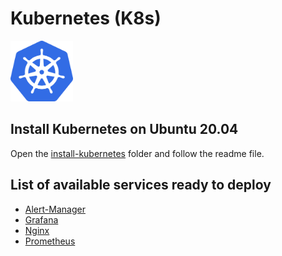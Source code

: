 # Kubernetes (K8s)

<img src="https://github.com/kubernetes/kubernetes/raw/master/logo/logo.png" width="100">

## Install Kubernetes on Ubuntu 20.04

Open the [install-kubernetes] folder and follow the readme file.

## List of available services ready to deploy

- [Alert-Manager]
- [Grafana]
- [Nginx]
- [Prometheus]

[install-kubernetes]: https://github.com/manueldruart/kubernetes/tree/main/install-kubernetes
[alert-manager]: https://github.com/manueldruart/kubernetes/tree/main/Alert-Manager
[grafana]: https://github.com/manueldruart/kubernetes/tree/main/Grafana
[nginx]: https://github.com/manueldruart/kubernetes/tree/main/Nginx
[prometheus]: https://github.com/manueldruart/kubernetes/tree/main/Prometheus
